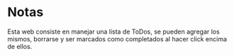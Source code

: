 # Notas

Esta web consiste en manejar una lista de ToDos, se pueden agregar los mismos, borrarse y ser marcados como completados al hacer click encima de ellos.